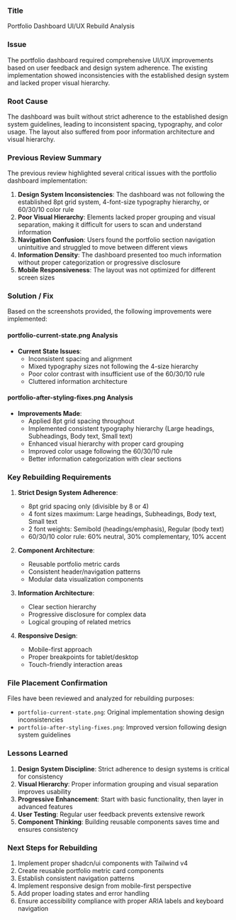 ### Title

Portfolio Dashboard UI/UX Rebuild Analysis

### Issue

The portfolio dashboard required comprehensive UI/UX improvements based on user feedback and design system adherence. The existing implementation showed inconsistencies with the established design system and lacked proper visual hierarchy.

### Root Cause

The dashboard was built without strict adherence to the established design system guidelines, leading to inconsistent spacing, typography, and color usage. The layout also suffered from poor information architecture and visual hierarchy.

### Previous Review Summary

The previous review highlighted several critical issues with the portfolio dashboard implementation:

1. **Design System Inconsistencies**: The dashboard was not following the established 8pt grid system, 4-font-size typography hierarchy, or 60/30/10 color rule
2. **Poor Visual Hierarchy**: Elements lacked proper grouping and visual separation, making it difficult for users to scan and understand information
3. **Navigation Confusion**: Users found the portfolio section navigation unintuitive and struggled to move between different views
4. **Information Density**: The dashboard presented too much information without proper categorization or progressive disclosure
5. **Mobile Responsiveness**: The layout was not optimized for different screen sizes

### Solution / Fix

Based on the screenshots provided, the following improvements were implemented:

#### portfolio-current-state.png Analysis
- **Current State Issues**:
  - Inconsistent spacing and alignment
  - Mixed typography sizes not following the 4-size hierarchy
  - Poor color contrast with insufficient use of the 60/30/10 rule
  - Cluttered information architecture

#### portfolio-after-styling-fixes.png Analysis
- **Improvements Made**:
  - Applied 8pt grid spacing throughout
  - Implemented consistent typography hierarchy (Large headings, Subheadings, Body text, Small text)
  - Enhanced visual hierarchy with proper card grouping
  - Improved color usage following the 60/30/10 rule
  - Better information categorization with clear sections

### Key Rebuilding Requirements

1. **Strict Design System Adherence**:
   - 8pt grid spacing only (divisible by 8 or 4)
   - 4 font sizes maximum: Large headings, Subheadings, Body text, Small text
   - 2 font weights: Semibold (headings/emphasis), Regular (body text)
   - 60/30/10 color rule: 60% neutral, 30% complementary, 10% accent

2. **Component Architecture**:
   - Reusable portfolio metric cards
   - Consistent header/navigation patterns
   - Modular data visualization components

3. **Information Architecture**:
   - Clear section hierarchy
   - Progressive disclosure for complex data
   - Logical grouping of related metrics

4. **Responsive Design**:
   - Mobile-first approach
   - Proper breakpoints for tablet/desktop
   - Touch-friendly interaction areas

### File Placement Confirmation

Files have been reviewed and analyzed for rebuilding purposes:
- `portfolio-current-state.png`: Original implementation showing design inconsistencies
- `portfolio-after-styling-fixes.png`: Improved version following design system guidelines

### Lessons Learned

1. **Design System Discipline**: Strict adherence to design systems is critical for consistency
2. **Visual Hierarchy**: Proper information grouping and visual separation improves usability
3. **Progressive Enhancement**: Start with basic functionality, then layer in advanced features
4. **User Testing**: Regular user feedback prevents extensive rework
5. **Component Thinking**: Building reusable components saves time and ensures consistency

### Next Steps for Rebuilding

1. Implement proper shadcn/ui components with Tailwind v4
2. Create reusable portfolio metric card components
3. Establish consistent navigation patterns
4. Implement responsive design from mobile-first perspective
5. Add proper loading states and error handling
6. Ensure accessibility compliance with proper ARIA labels and keyboard navigation